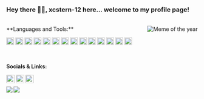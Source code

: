 ### Hey there 👋🏽, xcstern-12 here... welcome to my profile page!

<br />

<img align="right" alt="Meme of the year" src="https://i.imgur.com/v7eDXTh.gif" />  
**Languages and Tools:**  

<code><img height="20" src="https://cdn.jsdelivr.net/npm/simple-icons@v3/icons/javascript.svg"></code>
<code><img height="20" src="https://cdn.jsdelivr.net/npm/simple-icons@v3/icons/gatsby.svg"></code>
<code><img height="20" src="https://cdn.jsdelivr.net/npm/simple-icons@v3/icons/react.svg"></code>
<code><img height="20" src="https://cdn.jsdelivr.net/npm/simple-icons@v3/icons/graphql.svg"></code>
<code><img height="20" src="https://cdn.jsdelivr.net/npm/simple-icons@v3/icons/node-dot-js.svg"></code>
<code><img height="20" src="https://cdn.jsdelivr.net/npm/simple-icons@v3/icons/raspberrypi.svg"></code>
<code><img height="20" src="https://cdn.jsdelivr.net/npm/simple-icons@v3/icons/java.svg"></code>
<code><img height="20" src="https://cdn.jsdelivr.net/npm/simple-icons@v3/icons/mysql.svg"></code>
<code><img height="20" src="https://cdn.jsdelivr.net/npm/simple-icons@v3/icons/shopify.svg"></code>
<code><img height="20" src="https://cdn.jsdelivr.net/npm/simple-icons@v3/icons/github.svg"></code>
<code><img height="20" src="https://cdn.jsdelivr.net/npm/simple-icons@v3/icons/php.svg"></code>
<code><img height="20" src="https://cdn.jsdelivr.net/npm/simple-icons@v3/icons/apachemaven.svg"></code>
<code><img height="20" src="https://cdn.jsdelivr.net/npm/simple-icons@v3/icons/xbox.svg"></code>
<code><img height="20" src="https://cdn.jsdelivr.net/npm/simple-icons@v3/icons/css3.svg"></code>

<br />

**Socials & Links:**  

<a href="https://discord.gg/v7D6pCm">
  <img align="left" alt="Absract Studios Discord" width="22px" src="https://cdn.jsdelivr.net/npm/simple-icons@v3/icons/discord.svg" />
</a>
<a href="https://twitter.com/xsternttv">
  <img align="left" alt" | Twitter" width="22px" src="https://cdn.jsdelivr.net/npm/simple-icons@v3/icons/twitter.svg" />
</a>
</a>
<a href="https://www.instagram.com/bryce_wilkinson98/">
  <img align="left" alt="Stern's Instagram" width="22px" src="https://cdn.jsdelivr.net/npm/simple-icons@v3/icons/instagram.svg" />
</a>


<br />

<p> </p>

<a href="https://github.com/anuraghazra/github-readme-stats">
  <img align="left" src="https://github-readme-stats.vercel.app/api?username=xcstern-12&show_icons=true&hide_border=true&count_private=true" />
</a>
<a href="https://github.com/anuraghazra/convoychat">
  <img align="left" src="https://github-readme-stats.vercel.app/api/top-langs/?username=xcstern-12&layout=compact" />
</a>
